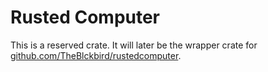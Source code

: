 # Rusted Computer

This is a reserved crate. It will later be the wrapper crate for [github.com/TheBlckbird/rustedcomputer](https://github.com/TheBlckbird/rustedcomputer).
